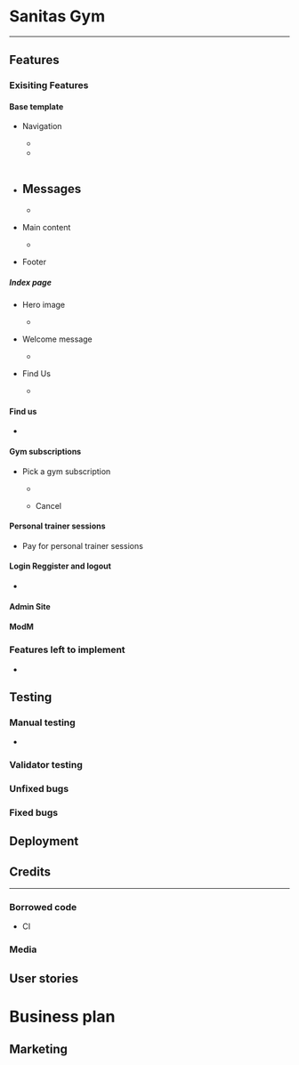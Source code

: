 # Sanitas Gym

---
## Features

 ### Exisiting Features

 #### Base template

 - Navigation 

    - 
    -
![]()
- Messages
    -
    -
- Main content

    -
- Footer

##### Index page

- Hero image

    -
- Welcome message

    -

- Find Us

    -

#### Find us

- 

#### Gym subscriptions

- Pick a gym subscription

    - 

    - Cancel 

#### Personal trainer sessions

- Pay for personal trainer sessions

#### Login Reggister and logout

- 

#### Admin Site

#### ModM 

### Features left to implement

-   

## Testing

### Manual testing

- 


### Validator testing

### Unfixed bugs

### Fixed bugs

## Deployment

## Credits
---

### Borrowed code

- CI 

### Media

## User stories


# Business plan 


## Marketing
